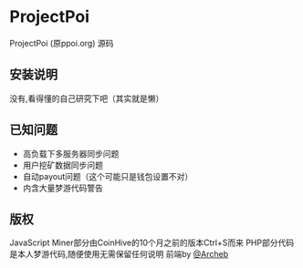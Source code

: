 # ProjectPoi
ProjectPoi (原ppoi.org) 源码

## 安装说明
没有,看得懂的自己研究下吧（其实就是懒）

## 已知问题
- 高负载下多服务器同步问题
- 用户挖矿数据同步问题
- 自动payout问题（这个可能只是钱包设置不对）
- 内含大量梦游代码警告

## 版权
JavaScript Miner部分由CoinHive的10个月之前的版本Ctrl+S而来
PHP部分代码是本人梦游代码,随便使用无需保留任何说明
前端by [@Archeb](https://github.com/Archeb, "大佬大佬大佬大佬")
